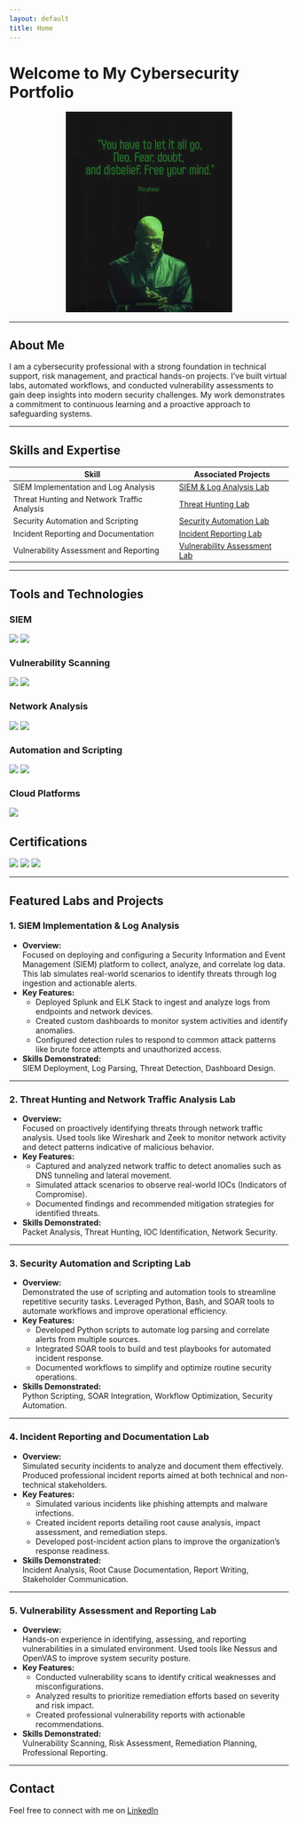 ```yaml
---
layout: default
title: Home
---
```


# Welcome to My Cybersecurity Portfolio

<div style="text-align: center;">
  <img src="assets/icons/morpheus.gif" alt="Animated Computer" style="width: 300px; height: auto;">
</div>

---

## About Me
I am a cybersecurity professional with a strong foundation in technical support, risk management, and practical hands-on projects. I’ve built virtual labs, automated workflows, and conducted vulnerability assessments to gain deep insights into modern security challenges. My work demonstrates a commitment to continuous learning and a proactive approach to safeguarding systems.

---

## Skills and Expertise

| **Skill**                                   | **Associated Projects**                           |
|---------------------------------------------|--------------------------------------------------|
| SIEM Implementation and Log Analysis        | [SIEM & Log Analysis Lab](labs/siem-log-analysis.html)                 |
| Threat Hunting and Network Traffic Analysis | [Threat Hunting Lab](labs/threat-hunting.md)                 |
| Security Automation and Scripting           | [Security Automation Lab](labs/security-automation.md) |
| Incident Reporting and Documentation        | [Incident Reporting Lab](labs/incident-reporting-lab.md)                 |
| Vulnerability Assessment and Reporting      | [Vulnerability Assessment Lab](labs/vulnerability-management.md) |

---

## Tools and Technologies

### SIEM
<div>
    <img src="https://img.shields.io/badge/-Microsoft_Sentinel-0078D4?&style=for-the-badge&logo=Microsoft&logoColor=white" />
    <img src="https://img.shields.io/badge/-Splunk-000000?&style=for-the-badge&logo=Splunk&logoColor=white" />
</div>

### Vulnerability Scanning
<div>
    <img src="https://img.shields.io/badge/-Nessus-1f77b4?&style=for-the-badge&logo=tenable&logoColor=white" />
    <img src="https://img.shields.io/badge/-OpenVAS-009639?&style=for-the-badge&logo=openvpn&logoColor=white" />
</div>

### Network Analysis
<div>
  <img src="https://img.shields.io/badge/-Wireshark-1679A7?&style=for-the-badge&logo=Wireshark&logoColor=white" />
  <img src="https://img.shields.io/badge/-Zeek-777BB4?&style=for-the-badge&logo=Zeek&logoColor=white" />  
</div>

### Automation and Scripting
<div>
    <img src="https://img.shields.io/badge/-Python-3776AB?&style=for-the-badge&logo=python&logoColor=white" />
    <img src="https://img.shields.io/badge/-Bash-4EAA25?&style=for-the-badge&logo=gnubash&logoColor=white" />
</div>

### Cloud Platforms
<div>
     <img src="https://img.shields.io/badge/-Microsoft%20Azure-0078D4?&style=for-the-badge&logo=microsoftazure&logoColor=white" />  
</div>

## Certifications
<div>
    <img src="https://img.shields.io/badge/-Security%2B-FF0000?&style=for-the-badge&logo=CompTIA&logoColor=white" />
    <img src="https://img.shields.io/badge/-Network%2B-007ACC?&style=for-the-badge&logo=CompTIA&logoColor=white" />
    <img src="https://img.shields.io/badge/-Certified%20Ethical%20Hacker%20(in%20progress)-purple?&style=for-the-badge&logo=hack-the-box&logoColor=white" />
</div>

---

## Featured Labs and Projects

### **1. SIEM Implementation & Log Analysis**
- **Overview:**  
  Focused on deploying and configuring a Security Information and Event Management (SIEM) platform to collect, analyze, and correlate log data. This lab simulates real-world scenarios to identify threats through log ingestion and actionable alerts. 
- **Key Features:**  
  - Deployed Splunk and ELK Stack to ingest and analyze logs from endpoints and network devices.  
  - Created custom dashboards to monitor system activities and identify anomalies. 
  - Configured detection rules to respond to common attack patterns like brute force attempts and unauthorized access.  
- **Skills Demonstrated:**  
  SIEM Deployment, Log Parsing, Threat Detection, Dashboard Design.  

---

### **2. Threat Hunting and Network Traffic Analysis Lab**
- **Overview:**  
  Focused on proactively identifying threats through network traffic analysis. Used tools like Wireshark and Zeek to monitor network activity and detect patterns indicative of malicious behavior.
- **Key Features:**  
  - Captured and analyzed network traffic to detect anomalies such as DNS tunneling and lateral movement.
  - Simulated attack scenarios to observe real-world IOCs (Indicators of Compromise).  
  - Documented findings and recommended mitigation strategies for identified threats.  
- **Skills Demonstrated:**  
  Packet Analysis, Threat Hunting, IOC Identification, Network Security.  

---

### **3. Security Automation and Scripting Lab**
- **Overview:**  
  Demonstrated the use of scripting and automation tools to streamline repetitive security tasks. Leveraged Python, Bash, and SOAR tools to automate workflows and improve operational efficiency.  
- **Key Features:**  
  - Developed Python scripts to automate log parsing and correlate alerts from multiple sources.  
  - Integrated SOAR tools to build and test playbooks for automated incident response.  
  - Documented workflows to simplify and optimize routine security operations.  
- **Skills Demonstrated:**  
  Python Scripting, SOAR Integration, Workflow Optimization, Security Automation.

---

### **4. Incident Reporting and Documentation Lab**
- **Overview:**  
  Simulated security incidents to analyze and document them effectively. Produced professional incident reports aimed at both technical and non-technical stakeholders.  
- **Key Features:**  
  - Simulated various incidents like phishing attempts and malware infections. 
  - Created incident reports detailing root cause analysis, impact assessment, and remediation steps.  
  - Developed post-incident action plans to improve the organization’s response readiness.  
- **Skills Demonstrated:**  
  Incident Analysis, Root Cause Documentation, Report Writing, Stakeholder Communication.  

---

### **5. Vulnerability Assessment and Reporting Lab**
- **Overview:**  
  Hands-on experience in identifying, assessing, and reporting vulnerabilities in a simulated environment. Used tools like Nessus and OpenVAS to improve system security posture.  
- **Key Features:**  
  - Conducted vulnerability scans to identify critical weaknesses and misconfigurations. 
  - Analyzed results to prioritize remediation efforts based on severity and risk impact.  
  - Created professional vulnerability reports with actionable recommendations.  
- **Skills Demonstrated:**  
  Vulnerability Scanning, Risk Assessment, Remediation Planning, Professional Reporting.

---

## Contact
Feel free to connect with me on [LinkedIn](https://www.linkedin.com/in/cdanes1)

###
